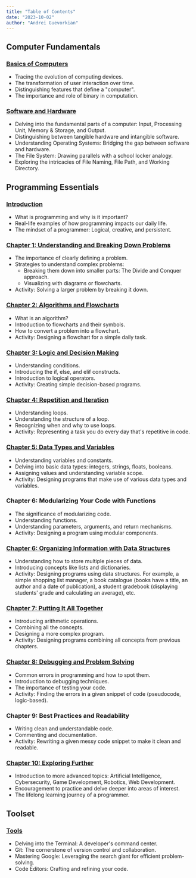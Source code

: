 ```yaml
---
title: "Table of Contents"
date: "2023-10-02"
author: "Andrei Guevorkian"
---
```


## Computer Fundamentals

### [Basics of Computers](./computer-fundamentals/basics)

- Tracing the evolution of computing devices.
- The transformation of user interaction over time.
- Distinguishing features that define a "computer".
- The importance and role of binary in computation.

### [Software and Hardware](./computer-fundamentals/software-and-hardware)

- Delving into the fundamental parts of a computer: Input, Processing Unit, Memory & Storage, and Output.
- Distinguishing between tangible hardware and intangible software.
- Understanding Operating Systems: Bridging the gap between software and hardware.
- The File System: Drawing parallels with a school locker analogy.
- Exploring the intricacies of File Naming, File Path, and Working Directory.

## Programming Essentials

### [Introduction](./programming-fundamentals/introduction)

- What is programming and why is it important?
- Real-life examples of how programming impacts our daily life.
- The mindset of a programmer: Logical, creative, and persistent.

### [Chapter 1: Understanding and Breaking Down Problems](./programming-fundamentals/chapter1)

- The importance of clearly defining a problem.
- Strategies to understand complex problems:
  - Breaking them down into smaller parts: The Divide and Conquer approach.
  - Visualizing with diagrams or flowcharts.
- Activity: Solving a larger problem by breaking it down.

### [Chapter 2: Algorithms and Flowcharts](./programming-fundamentals/chapter2)

- What is an algorithm?
- Introduction to flowcharts and their symbols.
- How to convert a problem into a flowchart.
- Activity: Designing a flowchart for a simple daily task.

### [Chapter 3: Logic and Decision Making](./programming-fundamentals/chapter3)

- Understanding conditions.
- Introducing the if, else, and elif constructs.
- Introduction to logical operators.
- Activity: Creating simple decision-based programs.

### [Chapter 4: Repetition and Iteration](./programming-fundamentals/chapter4)

- Understanding loops.
- Understanding the structure of a loop.
- Recognizing when and why to use loops.
- Activity: Representing a task you do every day that's repetitive in code.

### [Chapter 5: Data Types and Variables](./programming-fundamentals/chapter5)

- Understanding variables and constants.
- Delving into basic data types: integers, strings, floats, booleans.
- Assigning values and understanding variable scope.
- Activity: Designing programs that make use of various data types and variables.

### Chapter 6: Modularizing Your Code with Functions

- The significance of modularizing code.
- Understanding functions.
- Understanding parameters, arguments, and return mechanisms.
- Activity: Designing a program using modular components.

### [Chapter 6: Organizing Information with Data Structures](./programming-fundamentals/chapter6)

- Understanding how to store multiple pieces of data.
- Introducing concepts like lists and dictionaries.
- Activity: Designing programs using data structures. For example, a simple shopping list manager, a book catalogue (books have a title, an author and a date of publication), a student gradebook (displaying students' grade and calculating an average), etc.

### [Chapter 7: Putting It All Together](./programming-fundamentals/chapter7)

- Introducing arithmetic operations.
- Combining all the concepts.
- Designing a more complex program.
- Activity: Designing programs combining all concepts from previous chapters.

### [Chapter 8: Debugging and Problem Solving](./programming-fundamentals/chapter8)

- Common errors in programming and how to spot them.
- Introduction to debugging techniques.
- The importance of testing your code.
- Activity: Finding the errors in a given snippet of code (pseudocode, logic-based).

### Chapter 9: Best Practices and Readability

- Writing clean and understandable code.
- Commenting and documentation.
- Activity: Rewriting a given messy code snippet to make it clean and readable.

### [Chapter 10: Exploring Further](./programming-fundamentals/chapter10)

- Introduction to more advanced topics: Artificial Intelligence, Cybersecurity, Game Development, Robotics, Web Development.
- Encouragement to practice and delve deeper into areas of interest.
- The lifelong learning journey of a programmer.

## Toolset

### [Tools](./toolset/tools)

- Delving into the Terminal: A developer's command center.
- Git: The cornerstone of version control and collaboration.
- Mastering Google: Leveraging the search giant for efficient problem-solving.
- Code Editors: Crafting and refining your code.
